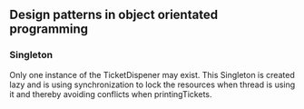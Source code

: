 ## Design patterns in object orientated programming

### Singleton

Only one instance of the TicketDispener may exist. This Singleton is created lazy and is using synchronization to lock the resources when thread is using it and thereby avoiding conflicts when printingTickets. 